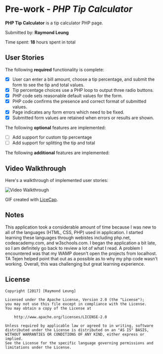 # Pre-work - *PHP Tip Calculator*

**PHP Tip Calculator** is a tip calculator PHP page.

Submitted by: **Raymond Leung**

Time spent: **18** hours spent in total

## User Stories

The following **required** functionality is complete:
* [x] User can enter a bill amount, choose a tip percentage, and submit the form to see the tip and total values.
* [x] Tip percentage choices use a PHP loop to output three radio buttons.
* [x] PHP code sets reasonable default values for the form.
* [x] PHP code confirms the presence and correct format of submitted values.
* [x] Page indicates any form errors which need to be fixed.
* [x] Submitted form values are retained when errors or results are shown.

The following **optional** features are implemented:
* [ ] Add support for custom tip percentage
* [ ] Add support for splitting the tip and total

The following **additional** features are implemented:

## Video Walkthrough

Here's a walkthrough of implemented user stories:

<img src='http://i.imgur.com/wXmoH6f.gif' title='Video Walkthrough' title='Video Walkthrough' width='' alt='Video Walkthrough' />

GIF created with [LiceCap](http://www.cockos.com/licecap/).

## Notes

This application took a considerable amount of time because I was new to all of the 
languages (HTML, CSS, PHP) used in application. I started learning these languages through 
webistes including php.net, codeacademy.com, and w3schools.com. I began
the application a bit late, so I am definitely go back to review a lot of what 
I read. A problem I encountered was that my WAMP doesn't open the projects from localhost. 
TA Tejen helped point that out as a possible as to why my php code wasn't working.
Overall, this was challenging but great learning experience.

## License

    Copyright [2017] [Raymond Leung]

    Licensed under the Apache License, Version 2.0 (the "License");
    you may not use this file except in compliance with the License.
    You may obtain a copy of the License at

        http://www.apache.org/licenses/LICENSE-2.0

    Unless required by applicable law or agreed to in writing, software
    distributed under the License is distributed on an "AS IS" BASIS,
    WITHOUT WARRANTIES OR CONDITIONS OF ANY KIND, either express or implied.
    See the License for the specific language governing permissions and
    limitations under the License.
